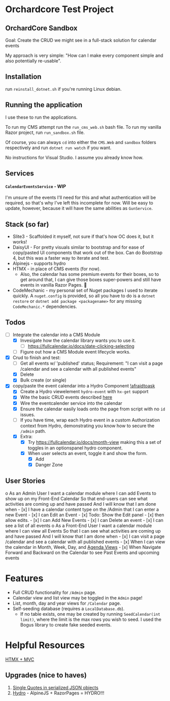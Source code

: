 # Orchardcore Test Project

## OrchardCore Sandbox

Goal: Create the CRUD we might see in a full-stack solution for calendar events

My approach is very simple: "How can I make every component simple and also potentially re-usable".


## Installation

run `reinstall_dotnet.sh` if you're running Linux debian.


## Running the application


I use these to run the applications.

To run my CMS attempt run the `run_cms_web.sh` bash file.
To run my vanilla Razor project, run `run_sandbox.sh` file.

Of course, you can always `cd` into either the `CMS.Web` and `sandbox` folders respectively and run `dotnet run watch` if you want.


No instructions for Visual Studio.  I assume you already know how.


## Services

#### `CalendarEventsService` - WIP

I'm unsure of the events I'll need for this and what authentication will be required, so that's why I've left this incomplete for now.  Will be easy to update, however, because it will have the same abilities as `GunService`.


## Stack (so far)

* Slite3 - Scaffolded it myself, not sure if that's how OC does it, but it works!
* DaisyUI - For pretty visuals similar to bootstrap and for ease of copy/pasted UI components that work out of the box.  Can do Bootstrap 4, but this was a faster way to iterate and test.
* Alpinejs - supports hydro
* HTMX - in place of CMS events (for now).
  * Also, the calendar has some premium events for their boxes, so to get around that, I can give those boxes super-powers and still have events in vanilla Razor Pages.  🎉
* CodeMechanic  - my personal set of Nuget packages I used to iterate quickly.  A `nuget.config` is provided, so all you have to do is a `dotnet restore` or `dotnet add package <packagename>` for any missing `CodeMechanic.*` dependencies.

## Todos

- [ ] Integrate the calendar into a CMS Module
  - [x] Invesigate how the calendar library wants you to use it.
    - [ ] https://fullcalendar.io/docs/date-clicking-selecting
  - [ ] Figure out how a CMS Module event lifecycle works.
- [x] Crud to finish and test:
  - [ ] Get all events w/ 'published' status; Requirement: "I can visit a page /calendar and see a calendar with all published events"
  - [x] Delete
  - [x] Bulk create (or single)
- [x] copy/paste the event calendar into a Hydro Component [!afraidtoask]()
  - [x] Create a Hydro viewelement `hydro-event` with `hx-get` support
  - [x] Wite the basic CRUD events described [here](https://docs.google.com/document/d/1JIHROJFNqIXdeoulxHi9pbp4Nphp2BuzLGBeGz-kyMo/edit)
  - [x] Wire the eventcalender service into the calendar
  - [x] Ensure the calendar easily loads onto the page from script with no `id` issues.
  - [ ] If you have time, wrap each Hydro event in a custom Authorization context from Hydro, demonstrating you know how to secure the `/admin` path.
  - [x] Extra:
    - [x] Try https://fullcalendar.io/docs/month-view making this a set of toggles in an optionspanel hydro component.
    - [x] When user selects an event, toggle it and show the form.
      - [x] Add
      - [x] Danger Zone
  
## User Stories 
o As an Admin User 
    I want a calendar module where I can add Events to show up on my Front-End Calendar So that end-users can see what activities are coming up and have passed 
    And I will know that I am done when 
    - [x] I have a calendar content type on the /Admin that I can enter a new Event 
    - [x] I can Edit an Event 
      - [x] Todo: Show the Edit panel
      - [x] then allow edits.
    - [x] I can Add New Events 
    - [x] I can Delete an event 
    - [x] I can see a list of all events 
o As a Front-End User 
    I want a calendar module where I can view all Events 
    So that I can see what activities are coming up and have passed 
    And I will know that I am done when 
    - [x] I can visit a page /calendar and see a calendar with all published events
    - [x] When I can view the calendar in Month, Week, Day, and [Agenda Views](https://fullcalendar.io/docs/v3/agenda-view) 
    - [x] When Navigate Forward and Backward on the Calendar to see Past Events and  upcoming events 


# Features

* Full CRUD functionality for `/Admin` page.
* Calendar view and list view may be toggled in the `Admin` page!
* List, month, day and year views for `/Calendar` page.
* Self-seeding database (requires a `LocalDatabase.db`).  
  * If no table exists, one may be created by running `SeedCalendar(int limit)`, where the limit is the max rows you wish to seed.  I used the Bogus library to create fake seeded events.


# Helpful Resources

[HTMX + MVC](https://khalidabuhakmeh.com/htmx-with-aspnet-core)


## Upgrades (nice to haves)

1. [Single Quotes in serialized JSON objects](https://alexanderzeitler.com/articles/serializing-dotnet-csharp-object-for-use-with-alpine-x-data-attribute/)
2. [Hydro](usehydro.dev) - AlpineJS + RazorPages = HYDRO!!!
